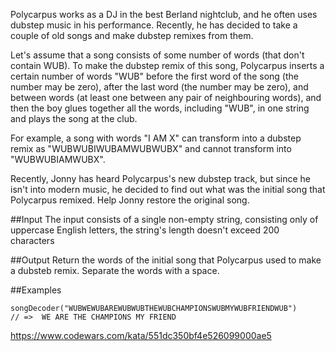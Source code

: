 Polycarpus works as a DJ in the best Berland nightclub, and he often uses dubstep music in his performance. Recently, he has decided to take a couple of old songs and make dubstep remixes from them.

Let's assume that a song consists of some number of words (that don't contain WUB). To make the dubstep remix of this song, Polycarpus inserts a certain number of words "WUB" before the first word of the song (the number may be zero), after the last word (the number may be zero), and between words (at least one between any pair of neighbouring words), and then the boy glues together all the words, including "WUB", in one string and plays the song at the club.

For example, a song with words "I AM X" can transform into a dubstep remix as "WUBWUBIWUBAMWUBWUBX" and cannot transform into "WUBWUBIAMWUBX".

Recently, Jonny has heard Polycarpus's new dubstep track, but since he isn't into modern music, he decided to find out what was the initial song that Polycarpus remixed. Help Jonny restore the original song.

##Input
The input consists of a single non-empty string, consisting only of uppercase English letters, the string's length doesn't exceed 200 characters

##Output
Return the words of the initial song that Polycarpus used to make a dubsteb remix. Separate the words with a space.

##Examples
```
songDecoder("WUBWEWUBAREWUBWUBTHEWUBCHAMPIONSWUBMYWUBFRIENDWUB")
// =>  WE ARE THE CHAMPIONS MY FRIEND
```

https://www.codewars.com/kata/551dc350bf4e526099000ae5